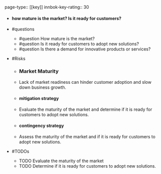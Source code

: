 page-type:: [[key]]
innbok-key-rating:: 30
- #### how mature is the market? Is it ready for customers?
- #questions
  - #question How mature is the market?
  - #question Is it ready for customers to adopt new solutions?
  - #question Is there a demand for innovative products or services?
- #Risks

  - ### Market Maturity
  - Lack of market readiness can hinder customer adoption and slow down business growth.
  - #### mitigation strategy
  - Evaluate the maturity of the market and determine if it is ready for customers to adopt new solutions.
  - #### contingency strategy
  - Assess the maturity of the market and if it is ready for customers to adopt new solutions.
- #TODOs
  - TODO Evaluate the maturity of the market
  - TODO  Determine if it is ready for customers to adopt new solutions.



